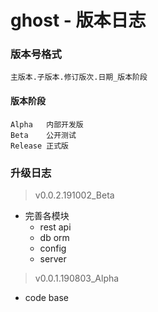 # ghost - 版本日志

### 版本号格式
```
主版本.子版本.修订版次.日期_版本阶段
```

#### 版本阶段
```
Alpha   内部开发版
Beta    公开测试
Release 正式版
```

### 升级日志
> v0.0.2.191002_Beta
 - 完善各模块
     - rest api
     - db orm
     - config
     - server
> v0.0.1.190803_Alpha
 - code base